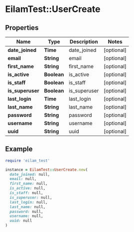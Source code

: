 # EilamTest::UserCreate

## Properties

| Name | Type | Description | Notes |
| ---- | ---- | ----------- | ----- |
| **date_joined** | **Time** | date_joined | [optional] |
| **email** | **String** | email | [optional] |
| **first_name** | **String** | first_name | [optional] |
| **is_active** | **Boolean** | is_active | [optional] |
| **is_staff** | **Boolean** | is_staff | [optional] |
| **is_superuser** | **Boolean** | is_superuser | [optional] |
| **last_login** | **Time** | last_login | [optional] |
| **last_name** | **String** | last_name | [optional] |
| **password** | **String** | password | [optional] |
| **username** | **String** | username | [optional] |
| **uuid** | **String** | uuid | [optional] |

## Example

```ruby
require 'eilam_test'

instance = EilamTest::UserCreate.new(
  date_joined: null,
  email: null,
  first_name: null,
  is_active: null,
  is_staff: null,
  is_superuser: null,
  last_login: null,
  last_name: null,
  password: null,
  username: null,
  uuid: null
)
```

